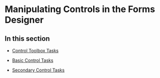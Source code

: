 
# Manipulating Controls in the Forms Designer

## In this section


-  [Control Toolbox Tasks](7ac02e95-187f-4814-8df9-c614b20e471b.md)
    
-  [Basic Control Tasks](edb53163-86c0-4769-9b71-b6c1413f7503.md)
    
-  [Secondary Control Tasks](03bd5108-dab6-4555-869e-5219471f5f93.md)
    
